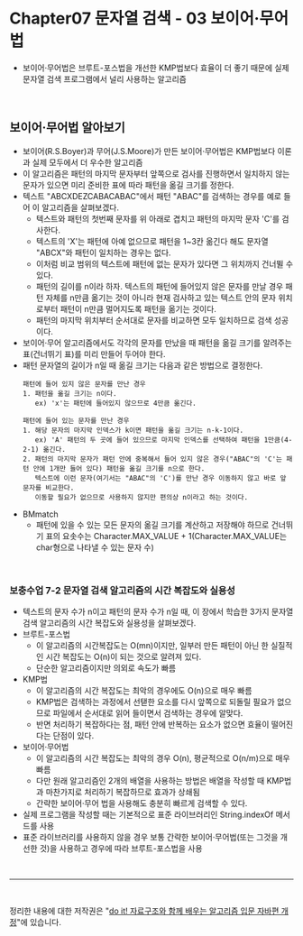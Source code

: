# Chapter07 문자열 검색 - 03 보이어·무어법
- 보이어·무어법은 브루트-포스법을 개선한 KMP법보다 효율이 더 좋기 때문에 실제 문자열 검색 프로그램에서 널리 사용하는 알고리즘

<br>

## 보이어·무어법 알아보기
- 보이어(R.S.Boyer)과 무어(J.S.Moore)가 만든 보이어·무어법은 KMP법보다 이론과 실제 모두에서 더 우수한 알고리즘
- 이 알고리즘은 패턴의 마지막 문자부터 앞쪽으로 검사를 진행하면서 일치하지 않는 문자가 있으면 미리 준비한 표에 따라 패턴을 옮길 크기를 정한다.
- 텍스트 "ABCXDEZCABACABAC"에서 패턴 "ABAC"를 검색하는 경우를 예로 들어 이 알고리즘을 살펴보겠다.
  - 텍스트와 패턴의 첫번째 문자를 위 아래로 겹치고 패턴의 마지막 문자 'C'를 검사한다.
  - 텍스트의 'X'는 패턴에 아예 없으므로 패턴을 1~3칸 옮긴다 해도 문자열 "ABCX"와 패턴이 일치하는 경우는 없다.
  - 이처럼 비교 범위의 텍스트에 패턴에 없는 문자가 있다면 그 위치까지 건너뛸 수 있다.
  - 패턴의 길이를 n이라 하자. 텍스트의 패턴에 들어있지 않은 문자를 만날 경우 패턴 자체를 n만큼 옮기는 것이 아니라 현재 검사하고 있는 텍스트 안의 문자 위치로부터 패턴이 n만큼 멀어지도록 패턴을 옮기는 것이다.
  - 패턴의 마지막 위치부터 순서대로 문자를 비교하면 모두 일치하므로 검색 성공이다.
- 보이어·무어 알고리즘에서도 각각의 문자를 만났을 때 패턴을 옮길 크기를 알려주는 표(건너뛰기 표)를 미리 만들어 두어야 한다.
- 패턴 문자열의 길이가 n일 때 옮길 크기는 다음과 같은 방법으로 결정한다.
  ```
  패턴에 들어 있지 않은 문자를 만난 경우
  1. 패턴을 옮길 크기는 n이다.
     ex) 'x'는 패턴에 들어있지 않으므로 4만큼 옮긴다.
  
  패턴에 들어 있는 문자를 만난 경우
  1. 해당 문자의 마지막 인덱스가 k이면 패턴을 옮길 크기는 n-k-1이다.
     ex) 'A' 패턴의 두 곳에 들어 있으므로 마지막 인덱스를 선택하여 패턴을 1만큼(4-2-1) 옮긴다.
  2. 패턴의 마지막 문자가 패턴 안에 중복해서 들어 있지 않은 경우("ABAC"의 'C'는 패턴 안에 1개만 들어 있다) 패턴을 옮길 크기를 n으로 한다.
     텍스트에 이런 문자(여기서는 "ABAC"의 'C')를 만난 경우 이동하지 않고 바로 앞 문자를 비교한다.
     이동할 필요가 없으므로 사용하지 않지만 편의상 n이라고 하는 것이다.
  ```
- BMmatch
  - 패턴에 있을 수 있는 모든 문자의 옮길 크기를 계산하고 저장해야 하므로 건너뛰기 표의 요솟수는 Character.MAX_VALUE + 1(Character.MAX_VALUE는 char형으로 나타낼 수 있는 문자 수)

<br>

### 보충수업 7-2 문자열 검색 알고리즘의 시간 복잡도와 실용성
- 텍스트의 문자 수가 n이고 패턴의 문자 수가 n일 때, 이 장에서 학습한 3가지 문자열 검색 알고리즘의 시간 복잡도와 실용성을 살펴보겠다.
- 브루트-포스법
  - 이 알고리즘의 시간복잡도는 O(mn)이지만, 일부러 만든 패턴이 아닌 한 실질적인 시간 복잡도는 O(n)이 되는 것으로 알려져 있다.
  - 단순한 알고리즘이지만 의외로 속도가 빠름
- KMP법
  - 이 알고리즘의 시간 복잡도는 최악의 경우에도 O(n)으로 매우 빠름
  - KMP법은 검색하는 과정에서 선탣한 요소를 다시 앞쪽으로 되돌릴 필요가 없으므로 파일에서 순서대로 읽어 들이면서 검색하는 경우에 알맞다.
  - 반면 처리하기 복잡하다는 점, 패턴 안에 반복하는 요소가 없으면 효율이 떨어진다는 단점이 있다.
- 보이어·무어법
  - 이 알고리즘의 시간 복잡도는 최악의 경우 O(n), 평균적으로 O(n/m)으로 매우 빠름
  - 다만 원래 알고리즘인 2개의 배열을 사용하는 방법은 배열을 작성할 때 KMP법과 마찬가지로 처리하기 복잡하므로 효과가 상쇄됨
  - 간략한 보이어·무어 법을 사용해도 충분히 빠르게 검색할 수 있다.
- 실제 프로그램을 작성할 때는 기본적으로 표준 라이브러리인 String.indexOf 메서드를 사용
- 표준 라이브러리를 사용하지 않을 경우 보통 간략한 보이어·무어법(또는 그것을 개선한 것)을 사용하고 경우에 따라 브루트-포스법을 사용

<br>

---

<br>

정리한 내용에 대한 저작권은 "[do it! 자료구조와 함께 배우는 알고리즘 입문 자바편 개정](https://www.aladin.co.kr/search/wsearchresult.aspx?SearchTarget=All&SearchWord=Do+it%21+%EC%9E%90%EB%A3%8C%EA%B5%AC%EC%A1%B0%EC%99%80+%ED%95%A8%EA%BB%98+%EB%B0%B0%EC%9A%B0%EB%8A%94+%EC%95%8C%EA%B3%A0%EB%A6%AC%EC%A6%98+%EC%9E%85%EB%AC%B8+%3A+%EC%9E%90%EB%B0%94+%ED%8E%B8)"에 있습니다.